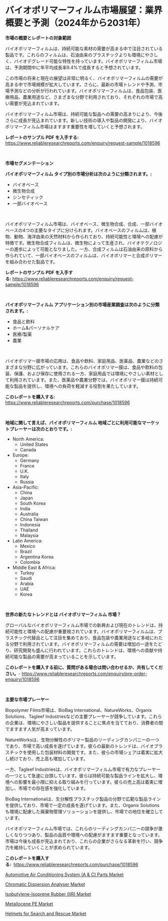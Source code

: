 <p><h1>バイオポリマーフィルム市場展望：業界概要と予測（2024年から2031年）</h1></p><p><strong>市場の概要とレポートの対象範囲</strong></p>
<p><p>バイオポリマーフィルムは、持続可能な素材の需要が高まる中で注目されている製品です。これらのフィルムは、石油由来のプラスチックよりも環境にやさしく、バイオデグレード可能な特性を持っています。バイオポリマーフィルム市場は、予測期間中に年平均成長率9.4%で成長すると予想されています。</p><p>この市場の将来と現在の展望は非常に明るく、バイオポリマーフィルムの需要が高まる中で市場規模が拡大しています。さらに、最新の市場トレンドや予測、市場予測などの分析が行われています。バイオポリマーフィルムは、食品包装、医療用品、農業用途など、さまざまな分野で利用されており、それぞれの市場で高い需要が見込まれています。</p><p>バイオポリマーフィルム市場は、持続可能な製品への需要の高まりにより、今後さらに成長が見込まれています。新しい技術の導入や製品の開発により、バイオポリマーフィルム市場はますます重要性を増していくと予想されます。</p></p>
<p><strong>レポートのサンプル PDF を入手する:</strong> <a href="https://www.reliableresearchreports.com/enquiry/request-sample/1018596">https://www.reliableresearchreports.com/enquiry/request-sample/1018596</a></p>
<p>&nbsp;</p>
<p><strong>市場セグメンテーション</strong></p>
<p><strong>バイオポリマーフィルム タイプ別の市場分析は次のように分類されます。:</strong></p>
<p><ul><li>バイオベース</li><li>微生物合成</li><li>シンセティック</li><li>一部バイオベース</li></ul></p>
<p>&nbsp;</p>
<p><p>バイオポリマーフィルム市場は、バイオベース、微生物合成、合成、一部バイオベースの4つの主要なタイプに分けられます。バイオベースのフィルムは、植物、動物、海洋由来の天然材料から作られており、持続可能性と環境への配慮が特徴です。微生物合成フィルムは、微生物によって生産され、バイオテクノロジーの進歩によって可能となりました。一方、合成フィルムは石油由来の原料から作られていて、一部バイオベースのフィルムは、バイオポリマーと合成ポリマーを組み合わせた製品です。</p></p>
<p><strong>レポートのサンプル PDF を入手する:</strong>&nbsp;<a href="https://www.reliableresearchreports.com/enquiry/request-sample/1018596">https://www.reliableresearchreports.com/enquiry/request-sample/1018596</a></p>
<p>&nbsp;</p>
<p><strong> バイオポリマーフィルム アプリケーション別の市場産業調査は次のように分類されます。:</strong></p>
<p><ul><li>食品と飲料</li><li>ホーム&パーソナルケア</li><li>医療/製薬</li><li>農業</li></ul></p>
<p>&nbsp;</p>
<p><p>バイオポリマー膜市場の応用は、食品や飲料、家庭用品、医薬品、農業などのさまざまな分野に広がっています。これらのバイオポリマー膜は、食品や飲料の包装、保護、および保存に使用される一方、家庭用品では環境にやさしい素材として利用されています。また、医薬品や農業分野では、バイオポリマー膜は持続可能な製品を提供し、環境への負荷を軽減する役割を果たしています。</p></p>
<p><strong>このレポートを購入する:</strong>&nbsp; <a href="https://www.reliableresearchreports.com/purchase/1018596">https://www.reliableresearchreports.com/purchase/1018596</a></p>
<p>&nbsp;</p>
<p><strong>地域に関して言えば、バイオポリマーフィルム 地域ごとに利用可能なマーケットプレーヤーは次のとおりです。:</strong></p>
<p><ul>
    <li>
        North America:
        <ul>
            <li>United States</li>
            <li>Canada</li>
        </ul>
    </li>
    <li>
        Europe:
        <ul>
            <li>Germany</li>
            <li>France</li>
            <li>U.K.</li>
            <li>Italy</li>
            <li>Russia</li>
        </ul>
    </li>
    <li>
        Asia-Pacific:
        <ul>
            <li>China</li>
            <li>Japan</li>
            <li>South Korea</li>
            <li>India</li>
            <li>Australia</li>
            <li>China Taiwan</li>
            <li>Indonesia</li>
            <li>Thailand</li>
            <li>Malaysia</li>
        </ul>
    </li>
    <li>
        Latin America:
        <ul>
            <li>Mexico</li>
            <li>Brazil</li>
            <li>Argentina Korea</li>
            <li>Colombia</li>
        </ul>
    </li>
    <li>
        Middle East & Africa:
        <ul>
            <li>Turkey</li>
            <li>Saudi</li>
            <li>Arabia</li>
            <li>UAE</li>
            <li>Korea</li>
        </ul>
    </li>
    </ul></p>
<p>&nbsp;</p>
<p><strong>世界の新たなトレンドとは バイオポリマーフィルム 市場？</strong></p>
<p><p>グローバルなバイオポリマーフィルム市場での新興および現在のトレンドは、持続可能性と環境への配慮が重要視されています。バイオポリマーフィルムは、プラスチック代替品として注目を集めており、食品包装や農業用途など多岐にわたる分野で利用されています。バイオポリマーフィルムの需要は増加の一途をたどり、研究開発も盛んに行われています。これらのトレンドは、環境への貢献や持続可能な製品の需要が高まっていることを示しています。</p></p>
<p><strong>このレポートを購入する前に、質問がある場合は問い合わせるか、共有してください。</strong>- <a href="https://www.reliableresearchreports.com/enquiry/pre-order-enquiry/1018596">https://www.reliableresearchreports.com/enquiry/pre-order-enquiry/1018596</a></p>
<p>&nbsp;</p>
<p><strong>主要な市場プレーヤー</strong></p>
<p><p>Biopolymer Films市場は、BioBag International、NatureWorks、Organix Solutions、Tagleef Industriesなどの主要プレーヤーが競争しています。これらの企業は、環境にやさしい製品を提供することに焦点を当てており、消費者の間でますます人気が高まっています。</p><p>NatureWorksは、生物分解性のポリマー製品のリーディングカンパニーの一つであり、市場で高い成長を遂げています。彼らの最新のトレンドは、バイオプラスチックを使用した包装材料の開発です。また、彼らの市場シェアは着実に拡大し続けており、売上高も増加しています。</p><p>一方、Tagleef Industriesは、バイオポリマーフィルム市場で有力なプレーヤーの一つとして急速に台頭しています。彼らは持続可能な製品ラインを拡大し、環境への影響を最小限に抑える取り組みを行っています。彼らの売上高は着実に増加し、市場での存在感を強化しています。</p><p>BioBag Internationalは、生分解性プラスチック製品の分野で広範な製品ラインを提供しており、市場で一定の成長を遂げています。また、Organix Solutionsも環境に配慮した廃棄物管理ソリューションを提供し、市場での地位を確立しています。</p><p>バイオポリマーフィルム市場では、これらのリーディングカンパニーの競争が激しくなりつつあり、製品の品質や環境への配慮がますます重要となっています。市場は今後も成長が見込まれており、これらの企業がさらなる革新を行い、競争力を維持していくことが求められています。</p></p>
<p><strong>このレポートを購入する:</strong>&nbsp;&nbsp;<a href="https://www.reliableresearchreports.com/purchase/1018596">https://www.reliableresearchreports.com/purchase/1018596</a></p>
<p><p><a href="https://github.com/Sherrillcrooksxa8i18ucf2m/Market-Research-Report-List-1/blob/main/automotive-air-conditioning-system-a-c-parts-market.md">Automotive Air Conditioning System (A & C) Parts Market</a></p><p><a href="https://view.publitas.com/reportprime-1/chromatic-dispersion-analyser-market-centers-on-aspects-such-as-market-growth-market-share-market-opportunity-and-projected-forecasts-spanning-from-2023-to-2030/">Chromatic Dispersion Analyser Market</a></p><p><a href="https://lydian-appliance-61d.notion.site/Isobutylene-Isoprene-Rubber-IIR-Market-Research-Report-Provides-Critical-Insights-that-can-help-Sh-dd71775feb6a4d5981745a20fd7f88c7">Isobutylene-Isoprene Rubber (IIR) Market</a></p><p><a href="https://forested-sushi-9b0.notion.site/Decoding-the-Metallocene-PE-Market-A-Deep-Dive-into-the-Latest-Market-Trends-Market-Segmentation--d1a8dd89ee4c411386f3cf992ba3c2d9">Metallocene PE Market</a></p><p><a href="https://view.publitas.com/reportprime-1/insights-into-helmets-for-search-and-rescue-market-size-analysing-market-share-trends-and-growth-from-2023-to-2030/">Helmets for Search and Rescue Market</a></p></p>